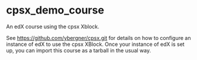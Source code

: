 # cpsx_demo_course
An edX course using the cpsx Xblock. 

See https://github.com/ybergner/cpsx.git for details on how to configure an instance of edX to use the cpsx XBlock. 
Once your instance of edX is set up, you can import this course as a tarball in the usual way.  
